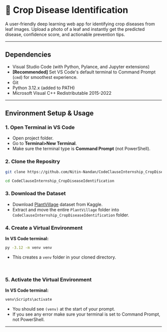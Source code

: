 # 🌱 Crop Disease Identification

A user-friendly deep learning web app for identifying crop diseases from leaf images. Upload a photo of a leaf and instantly get the predicted disease, confidence score, and actionable prevention tips.

---

## Dependencies

* Visual Studio Code (with Python, Pylance, and Jupyter extensions)
* **[Recommended]** Set VS Code's default terminal to Command Prompt (`cmd`) for smoothest experience.
* Git
* Python 3.12.x (added to PATH)
* Microsoft Visual C++ Redistributable 2015-2022

---

## Environment Setup & Usage

### 1. Open Terminal in VS Code

* Open project folder.
* Go to **Terminal>New Terminal**.
* Make sure the terminal type is **Command Prompt** (not PowerShell).

### 2. Clone the Repositry

```bash
git clone https://github.com/Nitin-Nandan/CodeClauseInternship_CropDiseaseIdentification.git
```

```bash
cd CodeClauseInternship_CropDiseaseIdentification
```

### 3. Download the Dataset

* Download [PlantVillage](https://www.kaggle.com/datasets/emmarex/plantdisease) dataset from Kaggle.
* Extract and move the entire `PlantVillage` folder into `CodeClauseInternship_CropDiseaseIdentification` folder.

### 4. Create a Virtual Environment

**In VS Code terminal:**
```bash
py -3.12 -m venv venv
```

* This creates a `venv` folder in your cloned directory.

<br>

### 5. Activate the Virtual Environment

**In VS Code terminal:**
```bash
venv\Scripts\activate
```

* You should see `(venv)` at the start of your prompt.
* If you see any error make sure your terminal is set to Command Prompt, not PowerShell.

---